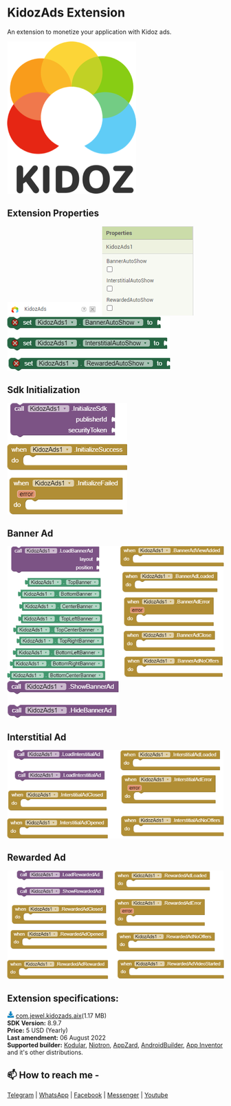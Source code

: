 # KidozAds Extension
An extension to monetize your application with Kidoz ads.

<img src="https://github.com/jewelshkjony/KidozAds/raw/main/images/kidoz.png"/>

## Extension Properties

<img src="https://github.com/jewelshkjony/KidozAds/raw/main/images/aix.png"/>

<img src="https://github.com/jewelshkjony/KidozAds/raw/main/images/property-1.png"/>
<img src="https://github.com/jewelshkjony/KidozAds/raw/main/images/property-2.png"/>

## Sdk Initialization

<img src="https://github.com/jewelshkjony/KidozAds/raw/main/images/sdk.png"/>

## Banner Ad

<img src="https://github.com/jewelshkjony/KidozAds/raw/main/images/banner.png"/>
<img src="https://github.com/jewelshkjony/KidozAds/raw/main/images/hide-banner.png"/>

## Interstitial Ad

<img src="https://github.com/jewelshkjony/KidozAds/raw/main/images/interstitial.png"/>

## Rewarded Ad

<img src="https://github.com/jewelshkjony/KidozAds/raw/main/images/rewarded.png"/>

## Extension specifications:
<img src="https://github.com/jewelshkjony/KidozAds/raw/main/images/download.png"/> <a href="https://t.me/jewelshkjony/">com.jewel.kidozads.aix</a>(1.17 MB) \
<b>SDK Version:</b> 8.9.7\
<b>Price:</b> 5 USD (Yearly)\
<b>Last amendment:</b> 06 August 2022\
<b>Supported builder:</b> <a href="https://www.kodular.io/">Kodular</a>, <a href="https://niotron.com/">Niotron</a>, <a href="https://appzard.com/">AppZard</a>, <a href="https://androidbuilder.in/">AndroidBuilder</a>, <a href="http://ai2.appinventor.mit.edu/">App Inventor</a> and it's other distributions.

## 📫 How to reach me -

<a href="https://t.me/jewelshkjony">Telegram</a> | <a href="https://wa.me/8801775668913">WhatsApp</a> | <a href="https://fb.com/jewelshkjony">Facebook</a> | <a href="https://m.me/jewelshkjony">Messenger</a> | <a href="https://m.youtube.com/c/JewelShikderJony">Youtube</a>
